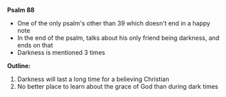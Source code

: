 
**Psalm 88**
- One of the only psalm's other than 39 which doesn't end in a happy note
- In the end of the psalm, talks about his only friend being darkness, and ends on that
- Darkness is mentioned 3 times

**Outline:**
1. Darkness will last a long time for a believing Christian
2. No better place to learn about the grace of God than during dark times